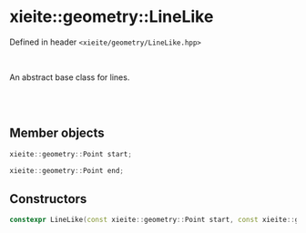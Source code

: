# xieite::geometry::LineLike
Defined in header `<xieite/geometry/LineLike.hpp>`

<br/>

An abstract base class for lines.

<br/><br/>

## Member objects
```cpp
xieite::geometry::Point start;
```
```cpp
xieite::geometry::Point end;
```

## Constructors
```cpp
constexpr LineLike(const xieite::geometry::Point start, const xieite::geometry::Point end) noexcept;
```
